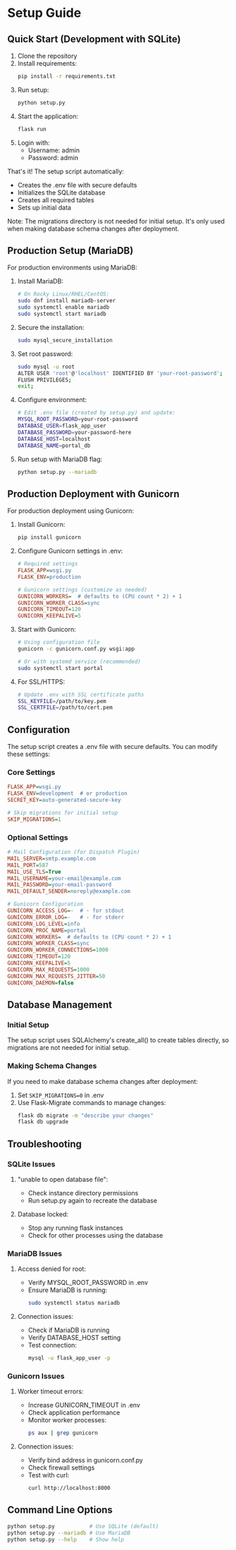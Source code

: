 # Setup Guide

## Quick Start (Development with SQLite)

1. Clone the repository
2. Install requirements:
   ```bash
   pip install -r requirements.txt
   ```
3. Run setup:
   ```bash
   python setup.py
   ```
4. Start the application:
   ```bash
   flask run
   ```
5. Login with:
   - Username: admin
   - Password: admin

That's it! The setup script automatically:
- Creates the .env file with secure defaults
- Initializes the SQLite database
- Creates all required tables
- Sets up initial data

Note: The migrations directory is not needed for initial setup. It's only used when making database schema changes after deployment.

## Production Setup (MariaDB)

For production environments using MariaDB:

1. Install MariaDB:
   ```bash
   # On Rocky Linux/RHEL/CentOS:
   sudo dnf install mariadb-server
   sudo systemctl enable mariadb
   sudo systemctl start mariadb
   ```

2. Secure the installation:
   ```bash
   sudo mysql_secure_installation
   ```

3. Set root password:
   ```bash
   sudo mysql -u root
   ALTER USER 'root'@'localhost' IDENTIFIED BY 'your-root-password';
   FLUSH PRIVILEGES;
   exit;
   ```

4. Configure environment:
   ```bash
   # Edit .env file (created by setup.py) and update:
   MYSQL_ROOT_PASSWORD=your-root-password
   DATABASE_USER=flask_app_user
   DATABASE_PASSWORD=your-password-here
   DATABASE_HOST=localhost
   DATABASE_NAME=portal_db
   ```

5. Run setup with MariaDB flag:
   ```bash
   python setup.py --mariadb
   ```

## Production Deployment with Gunicorn

For production deployment using Gunicorn:

1. Install Gunicorn:
   ```bash
   pip install gunicorn
   ```

2. Configure Gunicorn settings in .env:
   ```ini
   # Required settings
   FLASK_APP=wsgi.py
   FLASK_ENV=production
   
   # Gunicorn settings (customize as needed)
   GUNICORN_WORKERS=  # defaults to (CPU count * 2) + 1
   GUNICORN_WORKER_CLASS=sync
   GUNICORN_TIMEOUT=120
   GUNICORN_KEEPALIVE=5
   ```

3. Start with Gunicorn:
   ```bash
   # Using configuration file
   gunicorn -c gunicorn.conf.py wsgi:app
   
   # Or with systemd service (recommended)
   sudo systemctl start portal
   ```

4. For SSL/HTTPS:
   ```bash
   # Update .env with SSL certificate paths
   SSL_KEYFILE=/path/to/key.pem
   SSL_CERTFILE=/path/to/cert.pem
   ```

## Configuration

The setup script creates a .env file with secure defaults. You can modify these settings:

### Core Settings
```ini
FLASK_APP=wsgi.py
FLASK_ENV=development  # or production
SECRET_KEY=auto-generated-secure-key

# Skip migrations for initial setup
SKIP_MIGRATIONS=1
```

### Optional Settings
```ini
# Mail Configuration (for Dispatch Plugin)
MAIL_SERVER=smtp.example.com
MAIL_PORT=587
MAIL_USE_TLS=True
MAIL_USERNAME=your-email@example.com
MAIL_PASSWORD=your-email-password
MAIL_DEFAULT_SENDER=noreply@example.com

# Gunicorn Configuration
GUNICORN_ACCESS_LOG=-  # - for stdout
GUNICORN_ERROR_LOG=-   # - for stderr
GUNICORN_LOG_LEVEL=info
GUNICORN_PROC_NAME=portal
GUNICORN_WORKERS=  # defaults to (CPU count * 2) + 1
GUNICORN_WORKER_CLASS=sync
GUNICORN_WORKER_CONNECTIONS=1000
GUNICORN_TIMEOUT=120
GUNICORN_KEEPALIVE=5
GUNICORN_MAX_REQUESTS=1000
GUNICORN_MAX_REQUESTS_JITTER=50
GUNICORN_DAEMON=false
```

## Database Management

### Initial Setup
The setup script uses SQLAlchemy's create_all() to create tables directly, so migrations are not needed for initial setup.

### Making Schema Changes
If you need to make database schema changes after deployment:

1. Set `SKIP_MIGRATIONS=0` in .env
2. Use Flask-Migrate commands to manage changes:
   ```bash
   flask db migrate -m "describe your changes"
   flask db upgrade
   ```

## Troubleshooting

### SQLite Issues

1. "unable to open database file":
   - Check instance directory permissions
   - Run setup.py again to recreate the database

2. Database locked:
   - Stop any running flask instances
   - Check for other processes using the database

### MariaDB Issues

1. Access denied for root:
   - Verify MYSQL_ROOT_PASSWORD in .env
   - Ensure MariaDB is running:
     ```bash
     sudo systemctl status mariadb
     ```

2. Connection issues:
   - Check if MariaDB is running
   - Verify DATABASE_HOST setting
   - Test connection:
     ```bash
     mysql -u flask_app_user -p
     ```

### Gunicorn Issues

1. Worker timeout errors:
   - Increase GUNICORN_TIMEOUT in .env
   - Check application performance
   - Monitor worker processes:
     ```bash
     ps aux | grep gunicorn
     ```

2. Connection issues:
   - Verify bind address in gunicorn.conf.py
   - Check firewall settings
   - Test with curl:
     ```bash
     curl http://localhost:8000
     ```

## Command Line Options

```bash
python setup.py           # Use SQLite (default)
python setup.py --mariadb # Use MariaDB
python setup.py --help    # Show help
